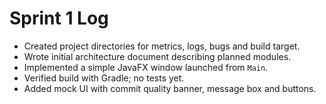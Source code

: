 # Sprint 1 Log

- Created project directories for metrics, logs, bugs and build target.
- Wrote initial architecture document describing planned modules.
- Implemented a simple JavaFX window launched from `Main`.
- Verified build with Gradle; no tests yet.
- Added mock UI with commit quality banner, message box and buttons.
